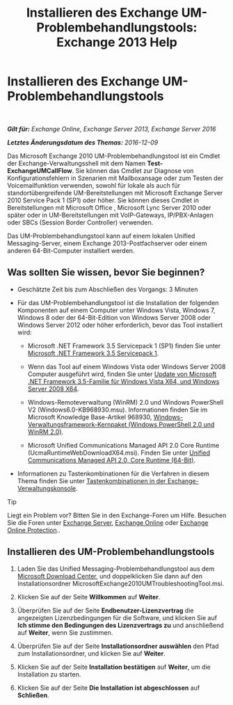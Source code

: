 ﻿---
title: 'Installieren des Exchange UM-Problembehandlungstools: Exchange 2013 Help'
TOCTitle: Installieren des Exchange UM-Problembehandlungstools
ms:assetid: 84223af0-a717-49ee-add6-86313bb30d17
ms:mtpsurl: https://technet.microsoft.com/de-de/library/Ff844714(v=EXCHG.150)
ms:contentKeyID: 56271570
ms.date: 05/22/2018
mtps_version: v=EXCHG.150
ms.translationtype: MT
---

# Installieren des Exchange UM-Problembehandlungstools

 

_**Gilt für:** Exchange Online, Exchange Server 2013, Exchange Server 2016_

_**Letztes Änderungsdatum des Themas:** 2016-12-09_

Das Microsoft Exchange 2010 UM-Problembehandlungstool ist ein Cmdlet der Exchange-Verwaltungsshell mit dem Namen **Test-ExchangeUMCallFlow**. Sie können das Cmdlet zur Diagnose von Konfigurationsfehlern in Szenarien mit Mailboxansage oder zum Testen der Voicemailfunktion verwenden, sowohl für lokale als auch für standortübergreifende UM-Bereitstellungen mit Microsoft Exchange Server 2010 Service Pack 1 (SP1) oder höher. Sie können dieses Cmdlet in Bereitstellungen mit Microsoft Office , Microsoft Lync Server 2010 oder später oder in UM-Bereitstellungen mit VoIP-Gateways, IP/PBX-Anlagen oder SBCs (Session Border Controller) verwenden.

Das UM-Problembehandlungstool kann auf einem lokalen Unified Messaging-Server, einem Exchange 2013-Postfachserver oder einem anderen 64-Bit-Computer installiert werden.

## Was sollten Sie wissen, bevor Sie beginnen?

  - Geschätzte Zeit bis zum Abschließen des Vorgangs: 3 Minuten

  - Für das UM-Problembehandlungstool ist die Installation der folgenden Komponenten auf einem Computer unter Windows Vista, Windows 7, Windows 8 oder der 64-Bit-Edition von Windows Server 2008 oder Windows Server 2012 oder höher erforderlich, bevor das Tool installiert wird:
    
      - Microsoft .NET Framework 3.5 Servicepack 1 (SP1) finden Sie unter [Microsoft .NET Framework 3.5 Servicepack 1](https://go.microsoft.com/fwlink/p/?linkid=152380).
    
      - Wenn das Tool auf einem Windows Vista oder Windows Server 2008 Computer ausgeführt wird, finden Sie unter [Update von Microsoft .NET Framework 3.5-Familie für Windows Vista X64, und Windows Server 2008 X64](https://go.microsoft.com/fwlink/p/?linkid=178998).
    
      - Windows-Remoteverwaltung (WinRM) 2.0 und Windows PowerShell V2 (Windows6.0-KB968930.msu). Informationen finden Sie im Microsoft Knowledge Base-Artikel 968930, [Windows-Verwaltungsframework-Kernpaket (Windows PowerShell 2.0 und WinRM 2.0)](http://go.microsoft.com/fwlink/p/?linkid=3052&kbid=968930).
    
      - Microsoft Unified Communications Managed API 2.0 Core Runtime (UcmaRuntimeWebDownloadX64.msi). Finden Sie unter [Unified Communications Managed API 2.0, Core Runtime (64-Bit)](https://go.microsoft.com/fwlink/p/?linkid=198175).

  - Informationen zu Tastenkombinationen für die Verfahren in diesem Thema finden Sie unter [Tastenkombinationen in der Exchange-Verwaltungskonsole](keyboard-shortcuts-in-the-exchange-admin-center-exchange-online-protection-help.md).


> [!TIP]
> Liegt ein Problem vor? Bitten Sie in den Exchange-Foren um Hilfe. Besuchen Sie die Foren unter <A href="https://go.microsoft.com/fwlink/p/?linkid=60612">Exchange Server</A>, <A href="https://go.microsoft.com/fwlink/p/?linkid=267542">Exchange Online</A> oder <A href="https://go.microsoft.com/fwlink/p/?linkid=285351">Exchange Online Protection</A>..



## Installieren des UM-Problembehandlungstools

1.  Laden Sie das Unified Messaging-Problembehandlungstool aus dem [Microsoft Download Center](https://go.microsoft.com/fwlink/p/?linkid=182625), und doppelklicken Sie dann auf den Installationsordner MicrosoftExchange2010UMTroubleshootingTool.msi.

2.  Klicken Sie auf der Seite **Willkommen** auf **Weiter**.

3.  Überprüfen Sie auf der Seite **Endbenutzer-Lizenzvertrag** die angezeigten Lizenzbedingungen für die Software, und klicken Sie auf **Ich stimme den Bedingungen des Lizenzvertrags zu** und anschließend auf **Weiter**, wenn Sie zustimmen.

4.  Überprüfen Sie auf der Seite **Installationsordner auswählen** den Pfad zum Installationsordner, und klicken Sie auf **Weiter**.

5.  Klicken Sie auf der Seite **Installation bestätigen** auf **Weiter**, um die Installation zu starten.

6.  Klicken Sie auf der Seite **Die Installation ist abgeschlossen** auf **Schließen**.

